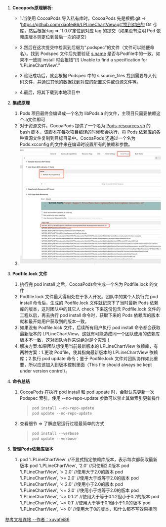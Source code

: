 1. **Cocopods原理解析:** 

   - 1.当使用 CocoaPods 导入私有库时，CocoaPods 先是根据:git => 'https://github.com/xiaofei86/LPLineChartView.git'找到对应的 Git 仓库，然后根据:tag => '1.0.0'定位到对应 tag 的提交（如果没有注明 Pod 依赖库版本则定位到最后一次的提交） 

   - 2.然后在这次提交中检索到后缀为“.podspec”的文件（文件可以随便命名）。找到 Podspec 文件后先要验证 [s.name](http://s.name/) 是否与Podfile中的一致，如果不一致则 install 时会报错“[!] Unable to find a specification for 'LPLineChartView'.” 

   - 3.验证成功后，就会根据 Podspec 中的 s.source_files 找到需要导入代码文件，并通过其他的数据找到对应的配置文件或资源文件等。

   - 4.最后，将其下载到本地项目中

     

2. **集成原理** 

   1. Pods 项目最终会编译成一个名为 libPods.a 的文件，主项目只需要依赖这个.a文件即可
   2. 对于资源文件，CocoaPods 提供了一个名为 [Pods-resources.sh](http://pods-resources.sh/) 的 bash 脚本，该脚本在每次项目编译的时候都会执行，将 Pods 依赖库的各种资源文件复制到目标目录中。CocoaPods 还通过一个名为 Pods.xcconfig 的文件来在编译时设置所有的依赖和参数。 
   3. ![](../技术图片/192842B3-FE28-48C0-99D0-3CB3335F6985.png)

3. **Podfile.lock 文件**

   1. 执行完 pod install 之后，CocoaPods会生成一个名为 Podfile.lock 的文件
   2. Podfile.lock 文件最大得用处在于多人开发。团队中的某个人执行完 pod install 命令后，生成的 Podfile.lock 文件就记录下了当时最新 Pods 依赖库的版本，这时团队中的其它人 check 下来这份包含 Podfile.lock 文件的工程以后，再去执行 pod install 命令时，获取下来的 Pods 依赖库的版本就和最开始用户获取到的版本一致。
   3. 如果没有 Podfile.lock 文件，后续所有用户执行 pod install 命令都会获取最新版本的 LPLineChartView，这就有可能造成同一个团队使用的依赖库版本不一致，这对团队协作来说绝对是个灾难！
   4. 解决方案:如果团队想使用当前最新版本的 LPLineChartView 依赖库，有两种方案：1.更改 Podfile，使其指向最新版本的 LPLineChartView 依赖库；2.执行 pod update 命令；鉴于 Podfile.lock 文件对团队协作如此重要，所以应该加入到版本控制里面（This file should always be kept under version control）。

4. **命令总结**

   1. CocoaPods 在执行 pod install 和 pod update 时，会默认先更新一次 Podspec 索引。使用 --no-repo-update 参数可以禁止其做索引更新操作

      > ```objective-c
      > pod install --no-repo-update
      > pod update --no-repo-update
      > ```

   2. 查看细节 => 了解底层运行过程最简单的方式

      >```objective-c
      >pod install --verbose
      >pod update --verbose
      >```

5. **管理Pods依赖库版本**

   1. pod 'LPLineChartView'                //不显式指定依赖库版本，表示每次都获取最新版本
      pod 'LPLineChartView', '2.0'        //只使用2.0版本
      pod 'LPLineChartView', '> 2.0'      //使用大于2.0的版本
      pod 'LPLineChartView', '>= 2.0'     //使用大于或等于2.0的版本
      pod 'LPLineChartView', '< 2.0'      //使用小于2.0的版本
      pod 'LPLineChartView', '<= 2.0'     //使用小于或等于2.0的版本
      pod 'LPLineChartView', '~> 0.1.2'   //使用大于等于0.1.2但小于0.2的版本
      pod 'LPLineChartView', '~> 0.1'     //使用大于等于0.1但小于1.0的版本
      pod 'LPLineChartView', '~> 0'        //使用大于0的版本，和什么都不写效果相同
      


[参考文档连接 --作者：xuyafei86](作者：xuyafei86链接：https://www.jianshu.com/p/fb202af858fd来源：简书著作权归作者所有。商业转载请联系作者获得授权，非商业转载请注明出处。)

